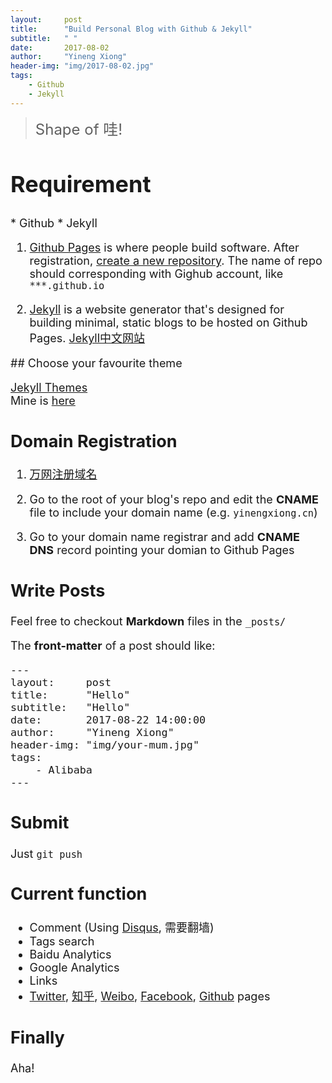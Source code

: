 ```yaml
---
layout:     post
title:      "Build Personal Blog with Github & Jekyll"
subtitle:   " "
date:       2017-08-02
author:     "Yineng Xiong"
header-img: "img/2017-08-02.jpg"
tags:
    - Github
    - Jekyll
---
```


> <font size=5> Shape of 哇<font>!



## Requirement
<font size=4>
* Github
* Jekyll

1. [Github Pages](https://github.com/) is where people build software. After registration,  [create a new repository](https://github.com/new). The name of repo should corresponding with Gighub account, like `***.github.io`

2. [Jekyll](http://jekyllrb.com/) is a website generator that's designed for building minimal, static blogs to be hosted on Github Pages. [Jekyll中文网站](http://jekyll.com.cn/)
<font>
## Choose your favourite theme

[Jekyll Themes](http://jekyllthemes.org/)<br>
Mine is [here](https://github.com/huxpro/huxpro.github.io/)

## Domain Registration

1. [万网注册域名](https://wanwang.aliyun.com/)

2. Go to the root of your blog's repo and edit the **CNAME** file to include your domain name (e.g. `yinengxiong.cn`)

3. Go to your domain name registrar and add **CNAME DNS** record pointing your domian to Github Pages

## Write Posts

Feel free to checkout **Markdown** files in the `_posts/`

The **front-matter** of a post should like:

```Shell
---
layout:     post
title:      "Hello"
subtitle:   "Hello"
date:       2017-08-22 14:00:00
author:     "Yineng Xiong"
header-img: "img/your-mum.jpg"
tags:
    - Alibaba
---
```

## Submit

Just `git push`

## Current function

* Comment (Using [Disqus](http://www.disqus.com/), 需要翻墙)
* Tags search
* Baidu Analytics
* Google Analytics
* Links
* [Twitter](https://twitter.com/YinengXiong), [知乎](https://www.zhihu.com/people/YinengXiong), [Weibo](http://weibo.com/yinengxiong), [Facebook](https://www.facebook.com/yinengxiong), [Github](https://github.com/YinengXiong) pages

## Finally
Aha!
